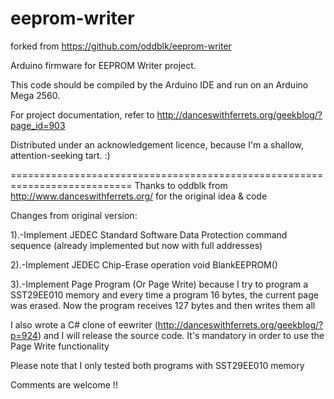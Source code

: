 # eeprom-writer

forked from https://github.com/oddblk/eeprom-writer

Arduino firmware for EEPROM Writer project.

This code should be compiled by the Arduino IDE and run on an Arduino Mega 2560.

For project documentation, refer to http://danceswithferrets.org/geekblog/?page_id=903

Distributed under an acknowledgement licence, because I'm a shallow, attention-seeking tart. :)

===========================================================================
Thanks to oddblk from http://www.danceswithferrets.org/ for the original idea & code 

Changes from original version:

1).-Implement JEDEC Standard Software Data Protection command sequence (already implemented but now with full addresses)

2).-Implement JEDEC Chip-Erase operation void BlankEEPROM()

3).-Implement Page Program (Or Page Write) because I try to program a SST29EE010 memory and every time a program 16 bytes, the current page was erased. Now the program receives 127 bytes and then writes them all 

I also wrote a C# clone of eewriter (http://danceswithferrets.org/geekblog/?p=924) and I will release the source code. It's mandatory in order to use the Page Write functionality   


Please note that I only tested both programs with SST29EE010 memory 

Comments are welcome !!
